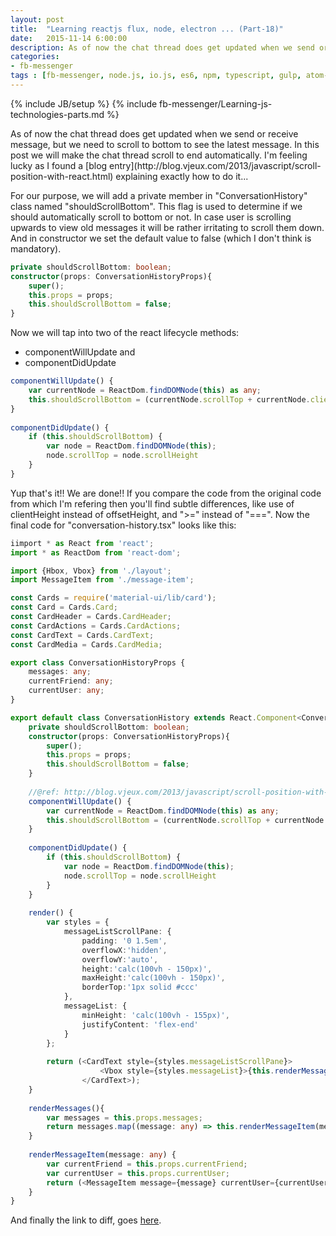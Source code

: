 ```yaml
---
layout: post
title:  "Learning reactjs flux, node, electron ... (Part-18)"
date:   2015-11-14 6:00:00
description: As of now the chat thread does get updated when we send or receive message, but we need to scroll to bottom to see the latest message. In this post we will make the chat thread scroll to end automatically.
categories:
- fb-messenger
tags : [fb-messenger, node.js, io.js, es6, npm, typescript, gulp, atom-electron, hbox, vbox]
---
```

{% include JB/setup %}
{% include fb-messenger/Learning-js-technologies-parts.md %}
<p class="first" markdown="1" >
    As of now the chat thread does get updated when we send or receive message, but we need to scroll to bottom to see the latest message. In this post we will make the chat thread scroll to end automatically. I'm feeling
    lucky as I found a [blog entry](http://blog.vjeux.com/2013/javascript/scroll-position-with-react.html) explaining exactly how to do it...
</p>

For our purpose, we will add a private member in "ConversationHistory" class named "shouldScrollBottom". This flag is used to determine if we should automatically scroll to bottom or not. In case user is scrolling upwards to
view old messages it will be rather irritating to scroll them down. And in constructor we set the default value to false (which I don't think is mandatory).

```ts
private shouldScrollBottom: boolean;
constructor(props: ConversationHistoryProps){
    super();
    this.props = props;
    this.shouldScrollBottom = false;
}
```

Now we will tap into two of the react lifecycle methods:

- componentWillUpdate and
- componentDidUpdate

```ts
componentWillUpdate() {
    var currentNode = ReactDom.findDOMNode(this) as any;
    this.shouldScrollBottom = (currentNode.scrollTop + currentNode.clientHeight) >= currentNode.scrollHeight;
}
     
componentDidUpdate() {
    if (this.shouldScrollBottom) {
        var node = ReactDom.findDOMNode(this);
        node.scrollTop = node.scrollHeight
    }
}
```
Yup that's it!! We are done!! If you compare the code from the original code from which I'm refering then you'll find
subtle differences, like use of clientHeight instead of offsetHeight, and ">=" instead of "===". Now the final
code for "conversation-history.tsx" looks like this:

```ts
iimport * as React from 'react';
import * as ReactDom from 'react-dom';

import {Hbox, Vbox} from './layout';
import MessageItem from './message-item';

const Cards = require('material-ui/lib/card');
const Card = Cards.Card;
const CardHeader = Cards.CardHeader;
const CardActions = Cards.CardActions;
const CardText = Cards.CardText;
const CardMedia = Cards.CardMedia;

export class ConversationHistoryProps {
    messages: any;
    currentFriend: any;
	currentUser: any;
}

export default class ConversationHistory extends React.Component<ConversationHistoryProps, any> {
    private shouldScrollBottom: boolean;
    constructor(props: ConversationHistoryProps){
        super();
        this.props = props;
        this.shouldScrollBottom = false;
    }
    
    //@ref: http://blog.vjeux.com/2013/javascript/scroll-position-with-react.html
    componentWillUpdate() {
        var currentNode = ReactDom.findDOMNode(this) as any;
        this.shouldScrollBottom = (currentNode.scrollTop + currentNode.clientHeight) >= currentNode.scrollHeight;
    }
     
    componentDidUpdate() {
        if (this.shouldScrollBottom) {
            var node = ReactDom.findDOMNode(this);
            node.scrollTop = node.scrollHeight
        }
    }
    
    render() {
        var styles = {
            messageListScrollPane: {
                padding: '0 1.5em', 
                overflowX:'hidden',
                overflowY:'auto',
                height:'calc(100vh - 150px)', 
                maxHeight:'calc(100vh - 150px)',
                borderTop:'1px solid #ccc'
            },
            messageList: {
                minHeight: 'calc(100vh - 155px)',
                justifyContent: 'flex-end'
            }
        };
        
        return (<CardText style={styles.messageListScrollPane}>
                    <Vbox style={styles.messageList}>{this.renderMessages()}</Vbox>
                </CardText>);
    }
    
    renderMessages(){
        var messages = this.props.messages;
        return messages.map((message: any) => this.renderMessageItem(message));
    }
    
    renderMessageItem(message: any) {
        var currentFriend = this.props.currentFriend;
        var currentUser = this.props.currentUser;
        return (<MessageItem message={message} currentUser={currentUser} currentFriend={currentFriend} />);
    }
}
```
And finally the link to diff, goes [here](https://github.com/nripendra/fb-messenger/commit/fb8248cd844ae5e3c8a25bbadba958edbf0fcf11).